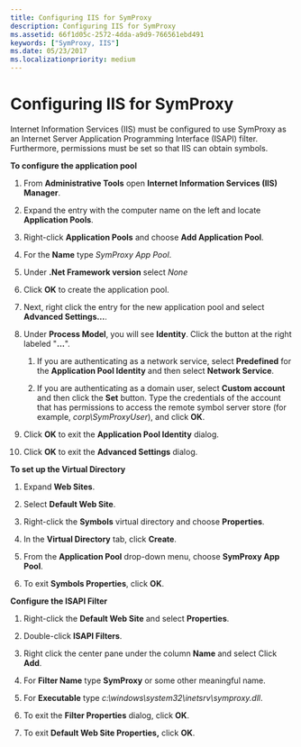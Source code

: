 ```yaml
---
title: Configuring IIS for SymProxy
description: Configuring IIS for SymProxy
ms.assetid: 66f1d05c-2572-4dda-a9d9-766561ebd491
keywords: ["SymProxy, IIS"]
ms.date: 05/23/2017
ms.localizationpriority: medium
---
```


# Configuring IIS for SymProxy


Internet Information Services (IIS) must be configured to use SymProxy as an Internet Server Application Programming Interface (ISAPI) filter. Furthermore, permissions must be set so that IIS can obtain symbols.

**To configure the application pool**

1.  From **Administrative Tools** open **Internet Information Services (IIS) Manager**.

2.  Expand the entry with the computer name on the left and locate **Application Pools**.

3.  Right-click **Application Pools** and choose **Add Application Pool**.

4.  For the **Name** type *SymProxy App Pool*.

5.  Under **.Net Framework version** select *None*

6.  Click **OK** to create the application pool.

7.  Next, right click the entry for the new application pool and select **Advanced Settings…**.

8.  Under **Process Model**, you will see **Identity**. Click the button at the right labeled "**…**".

    1.  If you are authenticating as a network service, select **Predefined** for the **Application Pool Identity** and then select **Network Service**.

    2.  If you are authenticating as a domain user, select **Custom account** and then click the **Set** button. Type the credentials of the account that has permissions to access the remote symbol server store (for example, *corp\\SymProxyUser*), and click **OK**.

9.  Click **OK** to exit the **Application Pool Identity** dialog.

10. Click **OK** to exit the **Advanced Settings** dialog.

**To set up the Virtual Directory**

1.  Expand **Web Sites**.

2.  Select **Default Web Site**.

3.  Right-click the **Symbols** virtual directory and choose **Properties**.

4.  In the **Virtual Directory** tab, click **Create**.

5.  From the **Application Pool** drop-down menu, choose **SymProxy App Pool**.

6.  To exit **Symbols Properties**, click **OK**.

**Configure the ISAPI Filter**

1.  Right-click the **Default Web Site** and select **Properties**.

2.  Double-click **ISAPI Filters**.

3.  Right click the center pane under the column **Name** and select Click **Add**.

4.  For **Filter Name** type **SymProxy** or some other meaningful name.

5.  For **Executable** type *c:\\windows\\system32\\inetsrv\\symproxy.dll*.

6.  To exit the **Filter Properties** dialog, click **OK**.

7.  To exit **Default Web Site Properties,** click **OK**.

 

 





